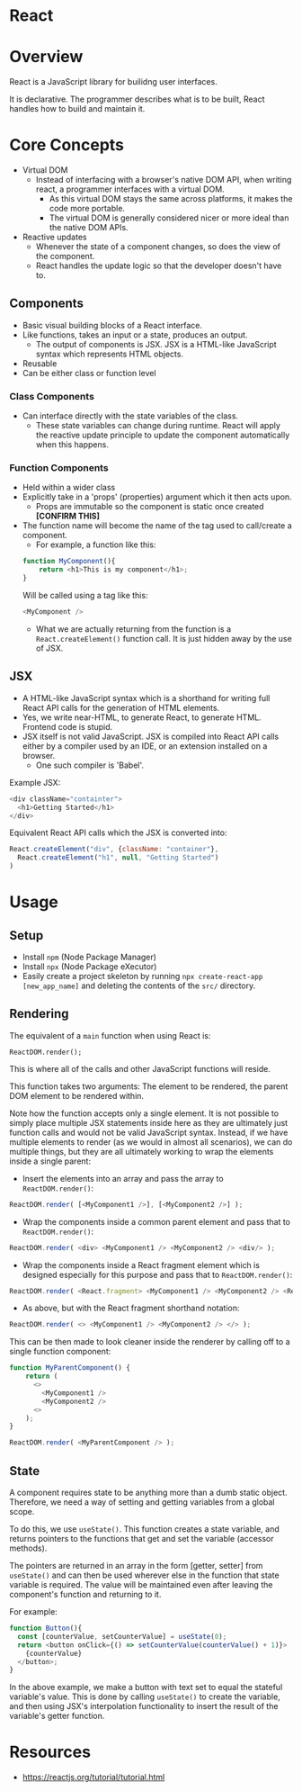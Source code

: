 React
=======

# Overview
React is a JavaScript library for builidng user interfaces.

It is declarative. The programmer describes what is to be built, React handles how to build and maintain it.

# Core Concepts
* Virtual DOM
  * Instead of interfacing with a browser's native DOM API, when writing react, a programmer interfaces with a virtual DOM.
    * As this virtual DOM stays the same across platforms, it makes the code more portable.
    * The virtual DOM is generally considered nicer or more ideal than the native DOM APIs.
* Reactive updates
  * Whenever the state of a component changes, so does the view of the component.
  * React handles the update logic so that the developer doesn't have to.

## Components

* Basic visual building blocks of a React interface.
* Like functions, takes an input or a state, produces an output.
  * The output of components is JSX. JSX is a HTML-like JavaScript syntax which represents HTML objects.
* Reusable
* Can be either class or function level

### Class Components
* Can interface directly with the state variables of the class.
  * These state variables can change during runtime. React will apply the reactive update principle to update the component automatically when this happens.

### Function Components
* Held within a wider class
* Explicitly take in a 'props' (properties) argument which it then acts upon.
  * Props are immutable so the component is static once created **[CONFIRM THIS]**
* The function name will become the name of the tag used to call/create a component.
  * For example, a function like this:
  ```javascript
  function MyComponent(){
      return <h1>This is my component</h1>;
  }
  ```
  Will be called using a tag like this:
  ```javascript
  <MyComponent />
  ```
  * What we are actually returning from the function is a `React.createElement()` function call. It is just hidden away by the use of JSX.

## JSX

* A HTML-like JavaScript syntax which is a shorthand for writing full React API calls for the generation of HTML elements.
* Yes, we write near-HTML, to generate React, to generate HTML. Frontend code is stupid.
* JSX itself is not valid JavaScript. JSX is compiled into React API calls either by a compiler used by an IDE, or an extension installed on a browser.
  * One such compiler is 'Babel'.

Example JSX:

```javascript
<div className="containter">
  <h1>Getting Started</h1>
</div>
```

Equivalent React API calls which the JSX is converted into:

```javascript
React.createElement("div", {className: "container"},
  React.createElement("h1", null, "Getting Started")
)
```

# Usage

## Setup

* Install `npm` (Node Package Manager)
* Install `npx` (Node Package eXecutor)
* Easily create a project skeleton by running `npx create-react-app [new_app_name]` and deleting the contents of the `src/` directory.

## Rendering

The equivalent of a `main` function when using React is:

```
ReactDOM.render();
```

This is where all of the calls and other JavaScript functions will reside.

This function takes two arguments: The element to be rendered, the parent DOM element to be rendered within.

Note how the function accepts only a single element. It is not possible to simply place multiple JSX statements inside here as they are ultimately just function calls and would not be valid JavaScript syntax. Instead, if we have multiple elements to render (as we would in almost all scenarios), we can do multiple things, but they are all ultimately working to wrap the elements inside a single parent:

* Insert the elements into an array and pass the array to `ReactDOM.render()`:
```javascript
ReactDOM.render( [<MyComponent1 />], [<MyComponent2 />] );
```

* Wrap the components inside a common parent element and pass that to `ReactDOM.render()`:
```javascript
ReactDOM.render( <div> <MyComponent1 /> <MyComponent2 /> <div/> );
```

* Wrap the components inside a React fragment element which is designed especially for this purpose and pass that to `ReactDOM.render()`:
```javascript
ReactDOM.render( <React.fragment> <MyComponent1 /> <MyComponent2 /> <React.fragment/> );
```

* As above, but with the React fragment shorthand notation:
```javascript
ReactDOM.render( <> <MyComponent1 /> <MyComponent2 /> </> );
```

This can be then made to look cleaner inside the renderer by calling off to a single function component:
```javascript
function MyParentComponent() {
    return (
      <>
        <MyComponent1 />
        <MyComponent2 />
      <>
    );
}

ReactDOM.render( <MyParentComponent /> );
```

## State

A component requires state to be anything more than a dumb static object. Therefore, we need a way of setting and getting variables from a global scope.

To do this, we use `useState()`. This function creates a state variable, and returns pointers to the functions that get and set the variable (accessor methods).

The pointers are returned in an array in the form [getter, setter] from `useState()` and can then be used wherever else in the function that state variable is required. The value will be maintained even after leaving the component's function and returning to it.

For example:

```javascript
function Button(){
  const [counterValue, setCounterValue] = useState(0);
  return <button onClick={() => setCounterValue(counterValue() + 1)}>
    {counterValue}
  </button>;
}
```

In the above example, we make a button with text set to equal the stateful variable's value. This is done by calling `useState()` to create the variable, and then using JSX's interpolation functionality to insert the result of the variable's getter function.

# Resources
* https://reactjs.org/tutorial/tutorial.html
